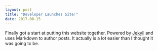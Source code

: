 ```yaml
---
layout: post
title: "Developer Launches Site!"
date: 2017-08-15
---
```


Finally got a start at putting this website together. Powered by [Jekyll](http://jekyllrb.com) and uses Markdown to author posts. It actually is a lot easier than I thought it was going to be.
